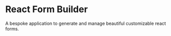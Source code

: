 # React Form Builder

A bespoke application to generate and manage beautiful customizable react forms. 